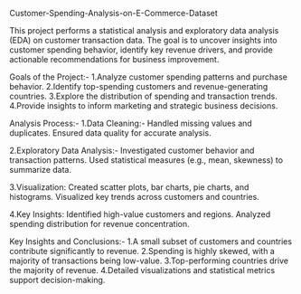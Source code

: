  Customer-Spending-Analysis-on-E-Commerce-Dataset
 
This project performs a statistical analysis and exploratory data analysis (EDA) on customer transaction data. The goal is to uncover insights into customer spending behavior, identify key revenue drivers, and provide actionable recommendations for business improvement.

 Goals of the Project:-
   1.Analyze customer spending patterns and purchase behavior.
   2.Identify top-spending customers and revenue-generating countries.
   3.Explore the distribution of spending and transaction trends.
   4.Provide insights to inform marketing and strategic business decisions.

Analysis Process:-
1.Data Cleaning:-
    Handled missing values and duplicates.
    Ensured data quality for accurate analysis.

2.Exploratory Data Analysis:-
    Investigated customer behavior and transaction patterns.
    Used statistical measures (e.g., mean, skewness) to summarize data.

3.Visualization:
    Created scatter plots, bar charts, pie charts, and histograms.
    Visualized key trends across customers and countries.

4.Key Insights:
    Identified high-value customers and regions.
    Analyzed spending distribution for revenue concentration.

Key Insights and Conclusions:-
1.A small subset of customers and countries contribute significantly to revenue.
2.Spending is highly skewed, with a majority of transactions being low-value.
3.Top-performing countries drive the majority of revenue.
4.Detailed visualizations and statistical metrics support decision-making.
